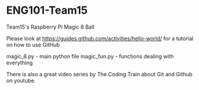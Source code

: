 # ENG101-Team15
Team15's Raspberry Pi Magic 8 Ball

Please look at https://guides.github.com/activities/hello-world/ for a tutorial on how to use GitHub

magic_8.py - main python file
magic_fun.py - functions dealing with everything

There is also a great video series by The Coding Train about Git and Github on youtube.
